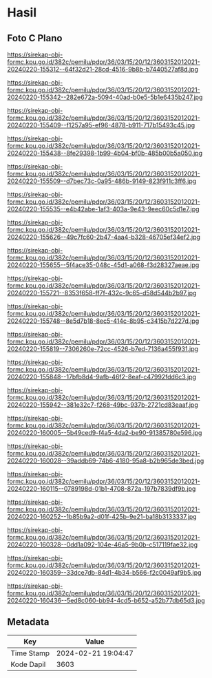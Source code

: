 # Hasil

## Foto C Plano

https://sirekap-obj-formc.kpu.go.id/382c/pemilu/pdpr/36/03/15/20/12/3603152012021-20240220-155312--64f32d21-28cd-4516-9b8b-b7440527af8d.jpg

https://sirekap-obj-formc.kpu.go.id/382c/pemilu/pdpr/36/03/15/20/12/3603152012021-20240220-155342--282e672a-5094-40ad-b0e5-5b1e6435b247.jpg

https://sirekap-obj-formc.kpu.go.id/382c/pemilu/pdpr/36/03/15/20/12/3603152012021-20240220-155409--f1257a95-ef96-4878-b911-717b15493c45.jpg

https://sirekap-obj-formc.kpu.go.id/382c/pemilu/pdpr/36/03/15/20/12/3603152012021-20240220-155438--8fe29398-1b99-4b04-bf0b-485b00b5a050.jpg

https://sirekap-obj-formc.kpu.go.id/382c/pemilu/pdpr/36/03/15/20/12/3603152012021-20240220-155509--d7bec73c-0a95-486b-9149-823f911c3ff6.jpg

https://sirekap-obj-formc.kpu.go.id/382c/pemilu/pdpr/36/03/15/20/12/3603152012021-20240220-155535--e4b42abe-1af3-403a-9e43-9eec60c5d1e7.jpg

https://sirekap-obj-formc.kpu.go.id/382c/pemilu/pdpr/36/03/15/20/12/3603152012021-20240220-155626--49c7fc60-2b47-4aa4-b328-46705ef34ef2.jpg

https://sirekap-obj-formc.kpu.go.id/382c/pemilu/pdpr/36/03/15/20/12/3603152012021-20240220-155655--5f4ace35-048c-45d1-a068-f3d28327aeae.jpg

https://sirekap-obj-formc.kpu.go.id/382c/pemilu/pdpr/36/03/15/20/12/3603152012021-20240220-155721--8353f658-ff7f-432c-9c65-d58d544b2b97.jpg

https://sirekap-obj-formc.kpu.go.id/382c/pemilu/pdpr/36/03/15/20/12/3603152012021-20240220-155748--8e5d7b18-8ec5-414c-8b95-c3415b7d227d.jpg

https://sirekap-obj-formc.kpu.go.id/382c/pemilu/pdpr/36/03/15/20/12/3603152012021-20240220-155819--7306260e-72cc-4526-b7ed-7136a455f931.jpg

https://sirekap-obj-formc.kpu.go.id/382c/pemilu/pdpr/36/03/15/20/12/3603152012021-20240220-155848--17bfb8d4-9afb-46f2-8eaf-c47992fdd6c3.jpg

https://sirekap-obj-formc.kpu.go.id/382c/pemilu/pdpr/36/03/15/20/12/3603152012021-20240220-155942--381e32c7-f268-49bc-937b-2721cd83eaaf.jpg

https://sirekap-obj-formc.kpu.go.id/382c/pemilu/pdpr/36/03/15/20/12/3603152012021-20240220-160005--5b49ced9-f4a5-4da2-be90-91385780e596.jpg

https://sirekap-obj-formc.kpu.go.id/382c/pemilu/pdpr/36/03/15/20/12/3603152012021-20240220-160028--39addb69-74b6-4180-95a8-b2b965de3bed.jpg

https://sirekap-obj-formc.kpu.go.id/382c/pemilu/pdpr/36/03/15/20/12/3603152012021-20240220-160115--0789198d-01b1-4708-872a-197b7839df9b.jpg

https://sirekap-obj-formc.kpu.go.id/382c/pemilu/pdpr/36/03/15/20/12/3603152012021-20240220-160252--1b85b9a2-d01f-425b-9e21-ba18b3133337.jpg

https://sirekap-obj-formc.kpu.go.id/382c/pemilu/pdpr/36/03/15/20/12/3603152012021-20240220-160328--0dd1a092-104e-46a5-9b0b-c517119fae32.jpg

https://sirekap-obj-formc.kpu.go.id/382c/pemilu/pdpr/36/03/15/20/12/3603152012021-20240220-160359--33dce7db-84d1-4b34-b566-f2c0049af9b5.jpg

https://sirekap-obj-formc.kpu.go.id/382c/pemilu/pdpr/36/03/15/20/12/3603152012021-20240220-160436--5ed8c060-bb94-4cd5-b652-a52b77db65d3.jpg


## Metadata

| Key        | Value               |
| ---------- | ------------------- |
| Time Stamp | 2024-02-21 19:04:47 |
| Kode Dapil | 3603                |



